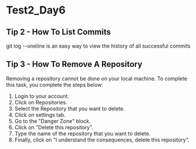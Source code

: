 # Test2_Day6

## Tip 2 - How To List Commits
git log --oneline is an easy way to view the history of all successful commits

## Tip 3 - How To Remove A Repository
Removing a repository cannot be done on your local machine. To complete this task, you complete the steps below:

1. Login to your account.
2. Click on Repositories.
3. Select the Repository that you want to delete.
4. Click on settings tab.
5. Go to the "Danger Zone" block.
6. Click on "Delete this repository".
7. Type the name of the repository that you want to delete.
8. Finally, click on "I understand the consequences, delete this repository".

